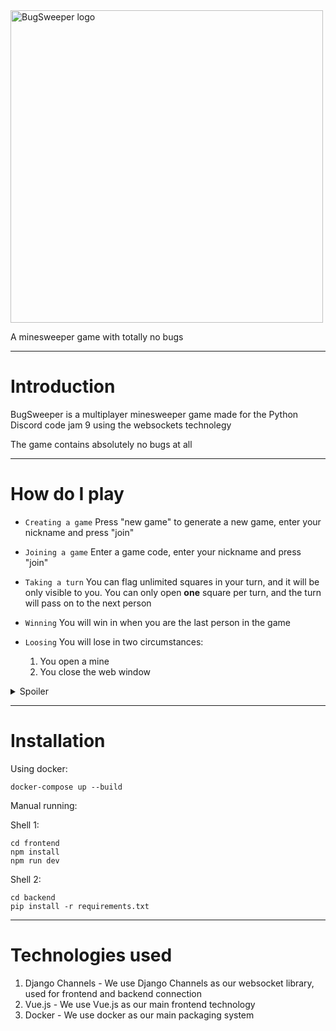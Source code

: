 <img src="https://user-images.githubusercontent.com/65498475/180652320-46cf78bb-ecd0-4305-a37c-09fb9bdea69b.svg" alt="BugSweeper logo" width="500">

A minesweeper game with totally no bugs

---

# Introduction #

BugSweeper is a multiplayer minesweeper game made for the Python Discord code jam 9 using the websockets technolegy

The game contains absolutely no bugs at all

---
# How do I play
- `Creating a game` Press "new game" to generate a new game, enter your nickname and press "join"  

- `Joining a game` Enter a game code, enter your nickname and press "join"

- `Taking a turn` You can flag unlimited squares in your turn, and it will be only visible to you. You can only open **one** square per turn, and the turn will pass on to the next person

- `Winning` You will win in when you are the last person in the game

- `Loosing` You will lose in two circumstances:
  1. You open a mine
  2. You close the web window

<details>
<summary>Spoiler</summary>

* `Bugs` Events can be discovered through posting in the chat

</details>

---
# Installation #
Using docker:
```shell
docker-compose up --build
```
Manual running:

Shell 1:
```shell
cd frontend
npm install
npm run dev
```
Shell 2:
```shell
cd backend
pip install -r requirements.txt
```
---
# Technologies used

1. Django Channels - We use Django Channels as our websocket library, used for frontend and backend connection
2. Vue.js - We use Vue.js as our main frontend technology
3. Docker - We use docker as our main packaging system
